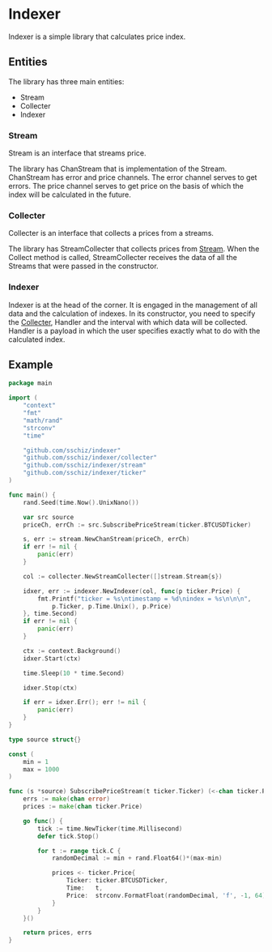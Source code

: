 # Indexer

Indexer is a simple library that calculates price index.

## Entities

The library has three main entities:
* Stream
* Collecter
* Indexer

### Stream

Stream is an interface that streams price.

The library has ChanStream that is implementation of the Stream. ChanStream has error and price channels. The error channel serves to get errors. The price channel serves to get price on the basis of which the index will be calculated in the future.

### Collecter

Collecter is an interface that collects a prices from a streams.

The library has StreamCollecter that collects prices from [Stream](#stream). When the Collect method is called, StreamCollecter receives the data of all the Streams that were passed in the constructor.

### Indexer

Indexer is at the head of the corner. It is engaged in the management of all data and the calculation of indexes. In its constructor, you need to specify the [Collecter](#collecter), Handler and the interval with which data will be collected.
Handler is a payload in which the user specifies exactly what to do with the calculated index.

## Example

```go
package main

import (
	"context"
	"fmt"
	"math/rand"
	"strconv"
	"time"

	"github.com/sschiz/indexer"
	"github.com/sschiz/indexer/collecter"
	"github.com/sschiz/indexer/stream"
	"github.com/sschiz/indexer/ticker"
)

func main() {
	rand.Seed(time.Now().UnixNano())

	var src source
	priceCh, errCh := src.SubscribePriceStream(ticker.BTCUSDTicker)

	s, err := stream.NewChanStream(priceCh, errCh)
	if err != nil {
		panic(err)
	}

	col := collecter.NewStreamCollecter([]stream.Stream{s})

	idxer, err := indexer.NewIndexer(col, func(p ticker.Price) {
		fmt.Printf("ticker = %s\ntimestamp = %d\nindex = %s\n\n\n",
			p.Ticker, p.Time.Unix(), p.Price)
	}, time.Second)
	if err != nil {
		panic(err)
	}

	ctx := context.Background()
	idxer.Start(ctx)

	time.Sleep(10 * time.Second)

	idxer.Stop(ctx)

	if err = idxer.Err(); err != nil {
		panic(err)
	}
}

type source struct{}

const (
	min = 1
	max = 1000
)

func (s *source) SubscribePriceStream(t ticker.Ticker) (<-chan ticker.Price, <-chan error) {
	errs := make(chan error)
	prices := make(chan ticker.Price)

	go func() {
		tick := time.NewTicker(time.Millisecond)
		defer tick.Stop()

		for t := range tick.C {
			randomDecimal := min + rand.Float64()*(max-min)

			prices <- ticker.Price{
				Ticker: ticker.BTCUSDTicker,
				Time:   t,
				Price:  strconv.FormatFloat(randomDecimal, 'f', -1, 64),
			}
		}
	}()

	return prices, errs
}

```
